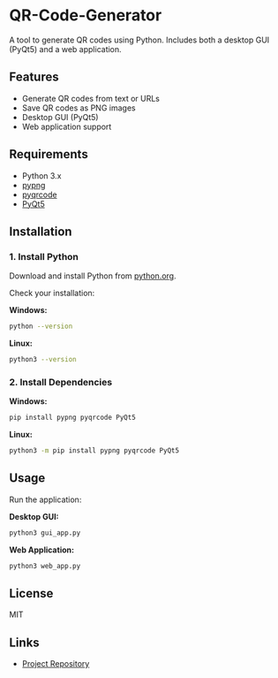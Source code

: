 # QR-Code-Generator

A tool to generate QR codes using Python. Includes both a desktop GUI (PyQt5) and a web application.

## Features

- Generate QR codes from text or URLs
- Save QR codes as PNG images
- Desktop GUI (PyQt5)
- Web application support

## Requirements

- Python 3.x
- [pypng](https://pypi.org/project/pypng/)
- [pyqrcode](https://pypi.org/project/PyQRCode/)
- [PyQt5](https://pypi.org/project/PyQt5/)

## Installation

### 1. Install Python

Download and install Python from [python.org](https://www.python.org/).

Check your installation:

**Windows:**
```sh
python --version
```

**Linux:**
```sh
python3 --version
```

### 2. Install Dependencies

**Windows:**
```sh
pip install pypng pyqrcode PyQt5
```

**Linux:**
```sh
python3 -m pip install pypng pyqrcode PyQt5
```

## Usage

Run the application:

**Desktop GUI:**
```sh
python3 gui_app.py
```

**Web Application:**
```sh
python3 web_app.py
```

## License

MIT

## Links

- [Project Repository](https://github.com/abhis021/QR-Code-Generator)
